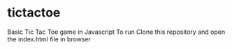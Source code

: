 # tictactoe
Basic Tic Tac Toe game in Javascript
To run Clone this repository and open the index.html file in browser
